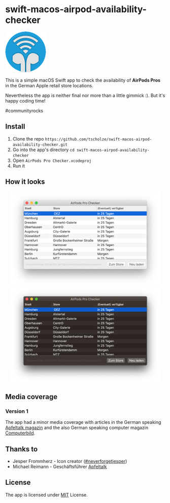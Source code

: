 # swift-macos-airpod-availability-checker

![Logo](docs/icon.png "Logo (Jesper Frommherz, Michael Reimann)")

This is a simple macOS Swift app to check the availability of **AirPods Pros** in the German Apple retail store locations. 

Nevertheless the app is neither final nor more than a little gimmick :). But it's happy coding time!

#communityrocks

## Install
1. Clone the repo `https://github.com/tscholze/swift-macos-airpod-availability-checker.git`
2. Go into the app's directory `cd swift-macos-airpod-availability-checker`
4. Open `AirPods Pro Checker.xcodeproj`
5. Run it

## How it looks

<div style="text-align:center">
	<a href="docs/screenshot-light.png">
		<img src="docs/screenshot-light.png" height="300px" />
	</a>

<a href="docs/screenshot-dark.png">
		<img src="docs/screenshot-dark.png" height="300px" />
	</a>
</div>

## Media coverage
### Version 1
The app had a minor media coverage with articles in the German speaking [Apfeltalk magazin](https://www.apfeltalk.de/magazin/news/airpods-verfuegbarkeit/) and the also German speaking computer magazin [Computerbild](https://www.computerbild.de/artikel/cb-News-Internet-AirPods-ausverkauft-trotzdem-kaufen-18116593.html).

## Thanks to
- Jesper Frommherz - Icon creator ([#neverforgetjesper](https://twitter.com/hashtag/neverforgetjesper))
- Michael Reimann - Geschäftsführer [Apfeltalk](https://apfeltalk.de)

## License
The app is licensed under [MIT](https://en.wikipedia.org/wiki/MIT_License) License.